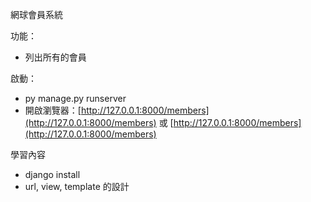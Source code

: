 
網球會員系統

功能：
* 列出所有的會員

啟動：
* py manage.py runserver
* 開啟瀏覽器：[http://127.0.0.1:8000/members](http://127.0.0.1:8000/members) 或 [http://127.0.0.1:8000/members](http://127.0.0.1:8000/members)

學習內容
* django install
* url, view, template 的設計